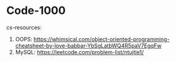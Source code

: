 # Code-1000

cs-resources: 
  1) OOPS: https://whimsical.com/object-oriented-programming-cheatsheet-by-love-babbar-YbSgLatbWQ4R5paV7EgqFw
  2) MySQL: https://leetcode.com/problem-list/ntujtie1/
